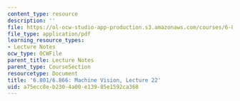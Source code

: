```yaml
---
content_type: resource
description: ''
file: https://ol-ocw-studio-app-production.s3.amazonaws.com/courses/6-801-machine-vision-fall-2020/a75ecc8eb2304a00e13985e1592ca368_MIT6_801F20_lec22.pdf
file_type: application/pdf
learning_resource_types:
- Lecture Notes
ocw_type: OCWFile
parent_title: Lecture Notes
parent_type: CourseSection
resourcetype: Document
title: '6.801/6.866: Machine Vision, Lecture 22'
uid: a75ecc8e-b230-4a00-e139-85e1592ca368
---
```

